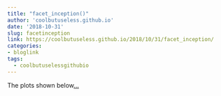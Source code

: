 ```yaml
---
title: "facet_inception()"
author: 'coolbutuseless.github.io'
date: '2018-10-31'
slug: facetinception
link: https://coolbutuseless.github.io/2018/10/31/facet_inception/
categories:
- bloglink
tags:
  - coolbutuselessgithubio
---
```


The plots shown below[... <i class="fas fa-external-link-alt"></i>](https://coolbutuseless.github.io/2018/10/31/facet_inception/)

